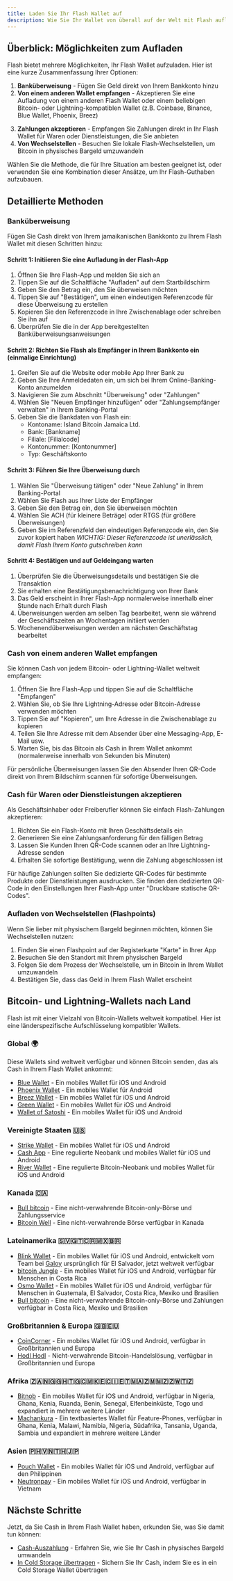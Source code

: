 ```yaml
---
title: Laden Sie Ihr Flash Wallet auf
description: Wie Sie Ihr Wallet von überall auf der Welt mit Flash aufladen und wie Sie durch Lernen über Bitcoin verdienen können.
---
```


## Überblick: Möglichkeiten zum Aufladen

Flash bietet mehrere Möglichkeiten, Ihr Flash Wallet aufzuladen. Hier ist eine kurze Zusammenfassung Ihrer Optionen:

1. **Banküberweisung** - Fügen Sie Geld direkt von Ihrem Bankkonto hinzu
2. **Von einem anderen Wallet empfangen** - Akzeptieren Sie eine Aufladung von einem anderen Flash Wallet oder einem beliebigen Bitcoin- oder Lightning-kompatiblen Wallet (z.B. Coinbase, Binance, Blue Wallet, Phoenix, Breez)
 <!-- 3. **Lernen und Verdienen** - Absolvieren Sie Quizze in der Flash-App, um Cash-Belohnungen zu erhalten <img src="https://png.pngtree.com/png-clipart/20221211/ourmid/pngtree-coming-soon-banner-png-image_6519489.png" alt="Coming Soon" style="height: 60px; display: inline-block; vertical-align: middle; margin-left: 8px;"> -->
3. **Zahlungen akzeptieren** - Empfangen Sie Zahlungen direkt in Ihr Flash Wallet für Waren oder Dienstleistungen, die Sie anbieten
4. **Von Wechselstellen** - Besuchen Sie lokale Flash-Wechselstellen, um Bitcoin in physisches Bargeld umzuwandeln

Wählen Sie die Methode, die für Ihre Situation am besten geeignet ist, oder verwenden Sie eine Kombination dieser Ansätze, um Ihr Flash-Guthaben aufzubauen.

## Detaillierte Methoden

### Banküberweisung

Fügen Sie Cash direkt von Ihrem jamaikanischen Bankkonto zu Ihrem Flash Wallet mit diesen Schritten hinzu:

#### Schritt 1: Initiieren Sie eine Aufladung in der Flash-App

1. Öffnen Sie Ihre Flash-App und melden Sie sich an
2. Tippen Sie auf die Schaltfläche "Aufladen" auf dem Startbildschirm
3. Geben Sie den Betrag ein, den Sie überweisen möchten
4. Tippen Sie auf "Bestätigen", um einen eindeutigen Referenzcode für diese Überweisung zu erstellen
5. Kopieren Sie den Referenzcode in Ihre Zwischenablage oder schreiben Sie ihn auf
6. Überprüfen Sie die in der App bereitgestellten Banküberweisungsanweisungen

#### Schritt 2: Richten Sie Flash als Empfänger in Ihrem Bankkonto ein (einmalige Einrichtung)

1. Greifen Sie auf die Website oder mobile App Ihrer Bank zu
2. Geben Sie Ihre Anmeldedaten ein, um sich bei Ihrem Online-Banking-Konto anzumelden
3. Navigieren Sie zum Abschnitt "Überweisung" oder "Zahlungen"
4. Wählen Sie "Neuen Empfänger hinzufügen" oder "Zahlungsempfänger verwalten" in Ihrem Banking-Portal
5. Geben Sie die Bankdaten von Flash ein:
    - Kontoname: Island Bitcoin Jamaica Ltd.
    - Bank: [Bankname]
    - Filiale: [Filialcode]
    - Kontonummer: [Kontonummer]
    - Typ: Geschäftskonto

#### Schritt 3: Führen Sie Ihre Überweisung durch

1. Wählen Sie "Überweisung tätigen" oder "Neue Zahlung" in Ihrem Banking-Portal
2. Wählen Sie Flash aus Ihrer Liste der Empfänger
3. Geben Sie den Betrag ein, den Sie überweisen möchten
4. Wählen Sie ACH (für kleinere Beträge) oder RTGS (für größere Überweisungen)
5. Geben Sie im Referenzfeld den eindeutigen Referenzcode ein, den Sie zuvor kopiert haben
   _WICHTIG: Dieser Referenzcode ist unerlässlich, damit Flash Ihrem Konto gutschreiben kann_

#### Schritt 4: Bestätigen und auf Geldeingang warten

1. Überprüfen Sie die Überweisungsdetails und bestätigen Sie die Transaktion
2. Sie erhalten eine Bestätigungsbenachrichtigung von Ihrer Bank
3. Das Geld erscheint in Ihrer Flash-App normalerweise innerhalb einer Stunde nach Erhalt durch Flash
4. Überweisungen werden am selben Tag bearbeitet, wenn sie während der Geschäftszeiten an Wochentagen initiiert werden
5. Wochenendüberweisungen werden am nächsten Geschäftstag bearbeitet

### Cash von einem anderen Wallet empfangen

Sie können Cash von jedem Bitcoin- oder Lightning-Wallet weltweit empfangen:

1. Öffnen Sie Ihre Flash-App und tippen Sie auf die Schaltfläche "Empfangen"
2. Wählen Sie, ob Sie Ihre Lightning-Adresse oder Bitcoin-Adresse verwenden möchten
3. Tippen Sie auf "Kopieren", um Ihre Adresse in die Zwischenablage zu kopieren
4. Teilen Sie Ihre Adresse mit dem Absender über eine Messaging-App, E-Mail usw.
5. Warten Sie, bis das Bitcoin als Cash in Ihrem Wallet ankommt (normalerweise innerhalb von Sekunden bis Minuten)

Für persönliche Überweisungen lassen Sie den Absender Ihren QR-Code direkt von Ihrem Bildschirm scannen für sofortige Überweisungen.

<!-- ### Lernen und Cash über die Flash-App verdienen <img src="https://png.pngtree.com/png-clipart/20221211/ourmid/pngtree-coming-soon-banner-png-image_6519489.png" alt="Coming Soon" style="height: 80px; display: inline-block; vertical-align: middle; margin-left: 10px;">

Flash bietet Bildungsmöglichkeiten, die Sie mit Cash belohnen:

1. Öffnen Sie Ihre Flash-App und tippen Sie auf die Registerkarte "Verdienen"
2. Lesen Sie die verfügbaren Bitcoin-Bildungsinhalte durch
3. Beantworten Sie Quizfragen korrekt, um Cash direkt in Ihr Wallet zu verdienen
4. Schauen Sie regelmäßig nach neuen Verdienstmöglichkeiten und Herausforderungen -->

### Cash für Waren oder Dienstleistungen akzeptieren

Als Geschäftsinhaber oder Freiberufler können Sie einfach Flash-Zahlungen akzeptieren:

1. Richten Sie ein Flash-Konto mit Ihren Geschäftsdetails ein
2. Generieren Sie eine Zahlungsanforderung für den fälligen Betrag
3. Lassen Sie Kunden Ihren QR-Code scannen oder an Ihre Lightning-Adresse senden
4. Erhalten Sie sofortige Bestätigung, wenn die Zahlung abgeschlossen ist

Für häufige Zahlungen sollten Sie dedizierte QR-Codes für bestimmte Produkte oder Dienstleistungen ausdrucken. Sie finden den dedizierten QR-Code in den Einstellungen Ihrer Flash-App unter "Druckbare statische QR-Codes".

### Aufladen von Wechselstellen (Flashpoints)

Wenn Sie lieber mit physischem Bargeld beginnen möchten, können Sie Wechselstellen nutzen:

1. Finden Sie einen Flashpoint auf der Registerkarte "Karte" in Ihrer App
2. Besuchen Sie den Standort mit Ihrem physischen Bargeld
3. Folgen Sie dem Prozess der Wechselstelle, um in Bitcoin in Ihrem Wallet umzuwandeln
4. Bestätigen Sie, dass das Geld in Ihrem Flash Wallet erscheint

## Bitcoin- und Lightning-Wallets nach Land

Flash ist mit einer Vielzahl von Bitcoin-Wallets weltweit kompatibel. Hier ist eine länderspezifische Aufschlüsselung kompatibler Wallets.

### Global 🌍

Diese Wallets sind weltweit verfügbar und können Bitcoin senden, das als Cash in Ihrem Flash Wallet ankommt:

-   [Blue Wallet](https://bluewallet.io/) - Ein mobiles Wallet für iOS und Android
-   [Phoenix Wallet](https://phoenix.acinq.co/) - Ein mobiles Wallet für Android
-   [Breez Wallet](https://breez.technology/) - Ein mobiles Wallet für iOS und Android
-   [Green Wallet](https://blockstream.com/green/) - Ein mobiles Wallet für iOS und Android
-   [Wallet of Satoshi](https://www.walletofsatoshi.com/) - Ein mobiles Wallet für iOS und Android

### Vereinigte Staaten 🇺🇸

-   [Strike Wallet](https://strike.me/) - Ein mobiles Wallet für iOS und Android
-   [Cash App](https://cash.app/) - Eine regulierte Neobank und mobiles Wallet für iOS und Android
-   [River Wallet](https://river.com/) - Eine regulierte Bitcoin-Neobank und mobiles Wallet für iOS und Android

### Kanada 🇨🇦

-   [Bull bitcoin](https://bullbitcoin.com/) - Eine nicht-verwahrende Bitcoin-only-Börse und Zahlungsservice
-   [Bitcoin Well](https://bitcoinwell.com) - Eine nicht-verwahrende Börse verfügbar in Kanada

### Lateinamerika 🇸🇻🇬🇹🇨🇷🇲🇽🇧🇷

-   [Blink Wallet](https://blink.sv/) - Ein mobiles Wallet für iOS und Android, entwickelt vom Team bei [Galoy](https://galoy.io/) ursprünglich für El Salvador, jetzt weltweit verfügbar
-   [bitcoin Jungle](https://play.google.com/store/apps/details?id=app.bitcoinjungle.mobile) - Ein mobiles Wallet für iOS und Android, verfügbar für Menschen in Costa Rica
-   [Osmo Wallet](https://osmowallet.com/) - Ein mobiles Wallet für iOS und Android, verfügbar für Menschen in Guatemala, El Salvador, Costa Rica, Mexiko und Brasilien
-   [Bull bitcoin](https://bullbitcoin.com/) - Eine nicht-verwahrende Bitcoin-only-Börse und Zahlungen verfügbar in Costa Rica, Mexiko und Brasilien

### Großbritannien & Europa 🇬🇧🇪🇺

-   [CoinCorner](https://www.coincorner.com/) - Ein mobiles Wallet für iOS und Android, verfügbar in Großbritannien und Europa
-   [Hodl Hodl](https://hodlhodl.com/) - Nicht-verwahrende Bitcoin-Handelslösung, verfügbar in Großbritannien und Europa

### Afrika 🇿🇦🇳🇬🇬🇭🇹🇬🇨🇲🇰🇪🇨🇮🇪🇹🇲🇦🇿🇲🇲🇿🇿🇼🇹🇿

-   [Bitnob](https://bitnob.com/) - Ein mobiles Wallet für iOS und Android, verfügbar in Nigeria, Ghana, Kenia, Ruanda, Benin, Senegal, Elfenbeinküste, Togo und expandiert in mehrere weitere Länder
-   [Machankura](https://8333.mobi) - Ein textbasiertes Wallet für Feature-Phones, verfügbar in Ghana, Kenia, Malawi, Namibia, Nigeria, Südafrika, Tansania, Uganda, Sambia und expandiert in mehrere weitere Länder

### Asien 🇵🇭🇻🇳🇹🇭🇯🇵

-   [Pouch Wallet](https://pouch.ph) - Ein mobiles Wallet für iOS und Android, verfügbar auf den Philippinen
-   [Neutronpay](https://neutronpay.com/personal) - Ein mobiles Wallet für iOS und Android, verfügbar in Vietnam

## Nächste Schritte

Jetzt, da Sie Cash in Ihrem Flash Wallet haben, erkunden Sie, was Sie damit tun können:

<!-- -   [Mehr Cash verdienen](guides/earn) - Entdecken Sie zusätzliche Möglichkeiten, Cash zu verdienen -->

-   [Cash-Auszahlung](guides/cash-out) - Erfahren Sie, wie Sie Ihr Cash in physisches Bargeld umwandeln
-   [In Cold Storage übertragen](guides/sweep-to-cold-storage) - Sichern Sie Ihr Cash, indem Sie es in ein Cold Storage Wallet übertragen